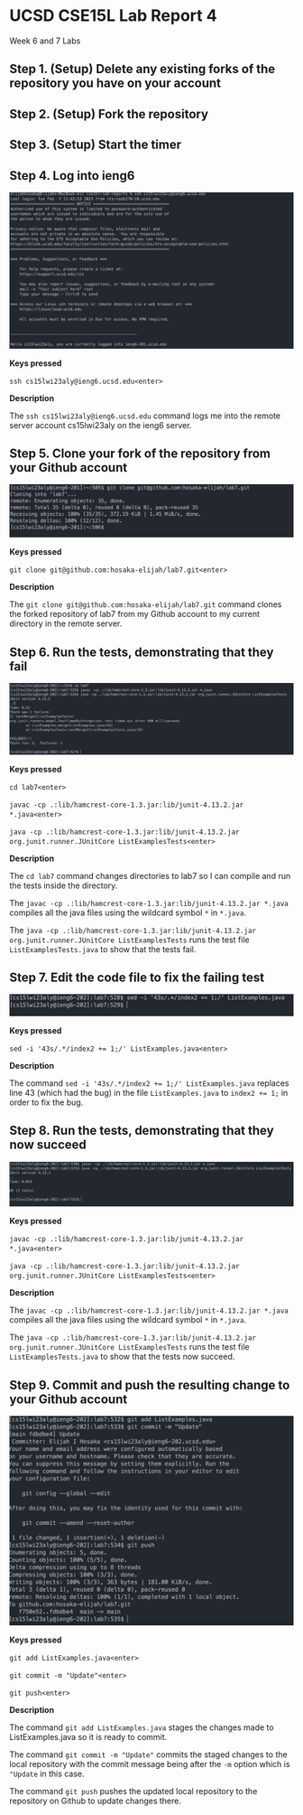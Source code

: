 # UCSD CSE15L Lab Report 4

Week 6 and 7 Labs

## Step 1. (Setup) Delete any existing forks of the repository you have on your account

## Step 2. (Setup) Fork the repository

## Step 3. (Setup) Start the timer

## Step 4. Log into ieng6

![step-4](step-4.png)

**Keys pressed** 

`ssh cs15lwi23aly@ieng6.ucsd.edu<enter>`

**Description**

The `ssh cs15lwi23aly@ieng6.ucsd.edu` command logs me into the remote server account cs15lwi23aly on the ieng6 server.

## Step 5. Clone your fork of the repository from your Github account

![step-5](step-5.png)

**Keys pressed**

`git clone git@github.com:hosaka-elijah/lab7.git<enter>`

**Description**

The `git clone git@github.com:hosaka-elijah/lab7.git` command clones the forked repository of lab7 from my Github account to my current directory in the remote server.

## Step 6. Run the tests, demonstrating that they fail

![step-6](step-6.png)

**Keys pressed**

`cd lab7<enter>`

`javac -cp .:lib/hamcrest-core-1.3.jar:lib/junit-4.13.2.jar *.java<enter>`

`java -cp .:lib/hamcrest-core-1.3.jar:lib/junit-4.13.2.jar org.junit.runner.JUnitCore ListExamplesTests<enter>`

**Description**

The `cd lab7` command changes directories to lab7 so I can compile and run the tests inside the directory. 

The `javac -cp .:lib/hamcrest-core-1.3.jar:lib/junit-4.13.2.jar *.java` compiles all the java files using the wildcard symbol `*` in `*.java`.

The `java -cp .:lib/hamcrest-core-1.3.jar:lib/junit-4.13.2.jar org.junit.runner.JUnitCore ListExamplesTests` runs the test file `ListExamplesTests.java` to show that the tests fail.

## Step 7. Edit the code file to fix the failing test

![step-7](step-7.png)

**Keys pressed**

`sed -i '43s/.*/index2 += 1;/' ListExamples.java<enter>`

**Description**

The command `sed -i '43s/.*/index2 += 1;/' ListExamples.java` replaces line 43 (which had the bug) in the file `ListExamples.java` to `index2 += 1;` in order to fix the bug.

## Step 8. Run the tests, demonstrating that they now succeed

![step-8](step-8.png)

**Keys pressed**

`javac -cp .:lib/hamcrest-core-1.3.jar:lib/junit-4.13.2.jar *.java<enter>`

`java -cp .:lib/hamcrest-core-1.3.jar:lib/junit-4.13.2.jar org.junit.runner.JUnitCore ListExamplesTests<enter>`

**Description**

The `javac -cp .:lib/hamcrest-core-1.3.jar:lib/junit-4.13.2.jar *.java` compiles all the java files using the wildcard symbol `*` in `*.java`.

The `java -cp .:lib/hamcrest-core-1.3.jar:lib/junit-4.13.2.jar org.junit.runner.JUnitCore ListExamplesTests` runs the test file `ListExamplesTests.java` to show that the tests now succeed.

## Step 9. Commit and push the resulting change to your Github account

![step-9](step-9.png)

**Keys pressed**

`git add ListExamples.java<enter>`

`git commit -m "Update"<enter>`

`git push<enter>`

**Description**

The command `git add ListExamples.java` stages the changes made to ListExamples.java so it is ready to commit.

The command `git commit -m "Update"` commits the staged changes to the local repository with the commit message being after the `-m` option which is `"Update` in this case.

The command `git push` pushes the updated local repository to the repository on Github to update changes there.

